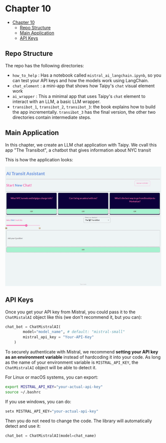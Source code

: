 # Chapter 10

- [Chapter 10](#chapter-10)
  - [Repo Structure](#repo-structure)
  - [Main Application](#main-application)
  - [API Keys](#api-keys)

## Repo Structure

The repo has the following directories:

- `how_to_help` : Has a notebook called `mistral_ai_langchain.ipynb`, so you can test your API keys and how the models work using LangChain.
- `chat_element` : a mini-app that shows how Taipy's `chat` visual element work
- `ai_wrapper` : This a minimal app that uses Taipy's `chat` element to interact with an LLM, a basic LLM wrapper.
- `transibot_1`, `transibot_2`, `transibot_3`: the book explains how to build the app incrementally. `transibot_3` has the final version, the other two directories contain intermediate steps.

## Main Application

In this chapter, we create an LLM chat application with Taipy. We cvall this app "The Transibot", a chatbot that gives information about NYC transit

This is how the application looks:

![GIF image showing the Transibot app](img/transibot.gif)

## API Keys

Once you get your API key from Mistral, you could pass it to the `ChatMistalAI`  object like this (we don't recommend it, but you can):

```python
chat_bot = ChatMistralAI(
        model="model_name", # default: "mistral-small"
        mistral_api_key = "Your-API-Key"
    )
```

To securely authenticate with Mistral, we recommend **setting your API key as an environment variable** instead of hardcoding it into your code. As long as the name of your environment variable is `MISTRAL_API_KEY`, the `ChatMistralAI` object will be able to detect it.

For Linux or macOS systems, you can export:

```bash
export MISTRAL_API_KEY="your-actual-api-key"
source ~/.bashrc 
```

If you use windows, you can do:

```powershell
setx MISTRAL_API_KEY="your-actual-api-key"
```

Then you do not need to change the code. The library will automatically detect and use it:

```python
chat_bot = ChatMistralAI(model=chat_name)
```
